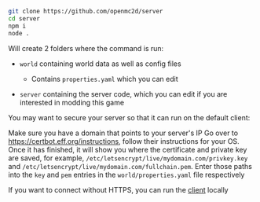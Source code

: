 ```sh
git clone https://github.com/openmc2d/server
cd server
npm i
node .
```
Will create 2 folders where the command is run:
- `world` containing world data as well as config files
  - Contains `properties.yaml` which you can edit

- `server` containing the server code, which you can edit if you are interested in modding this game

You may want to secure your server so that it can run on the default client:

Make sure you have a domain that points to your server's IP
Go over to https://certbot.eff.org/instructions, follow their instructions for your OS.
Once it has finished, it will show you where the certificate and private key are saved, for example, `/etc/letsencrypt/live/mydomain.com/privkey.key` and `/etc/letsencrypt/live/mydomain.com/fullchain.pem`.
Enter those paths into the `key` and `pem` entries in the `world/properties.yaml` file respectively

If you want to connect without HTTPS, you can run the [client](https://github.com/openmc2d/client) locally